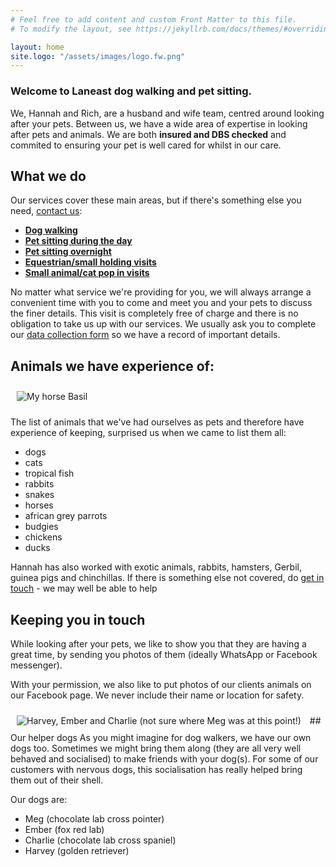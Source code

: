 ```yaml
---
# Feel free to add content and custom Front Matter to this file.
# To modify the layout, see https://jekyllrb.com/docs/themes/#overriding-theme-defaults

layout: home
site.logo: "/assets/images/logo.fw.png"
---
```

<h3>Welcome to Laneast dog walking and pet sitting.</h3>

We, Hannah and Rich, are a husband and wife team, centred around looking after your pets. Between us, we have a wide area of expertise in looking after pets and animals. We are both **insured and DBS checked** and commited to ensuring your pet is well cared for whilst in our care.

## What we do
Our services cover these main areas, but if there's something else you need, [contact us](/contactus/):


- [**Dog walking**](dogwalking.html)
- [**Pet sitting during the day**](petsittingdaytime.html)
- [**Pet sitting overnight**](petsittingovernight.html)
- [**Equestrian/small holding visits**](equestriansmallholdingvisits.html)
- [**Small animal/cat pop in visits**](smallanimalvisits.html)

No matter what service we're providing for you, we will always arrange a convenient time with you to come and meet you and your pets to discuss the finer details. This visit is completely free of charge and there is no obligation to take us up with our services. We usually ask you to complete our [data collection form](/assets/pdf/collectionformmay2023.pdf) so we have a record of important details.

## Animals we have experience of:
<img src="/assets/images/sittinghorse10pc.jpg" class="align-right" alt="My horse Basil" style="padding:10px">

The list of animals that we've had ourselves as pets and therefore have experience of keeping, surprised us when we came to list them all:
<ul>
    <li>dogs</li>
    <li>cats</li>
    <li>tropical fish</li>
    <li>rabbits</li>
    <li>snakes</li>
    <li>horses</li>
    <li>african grey parrots</li>
    <li>budgies</li>
    <li>chickens</li>
    <li>ducks</li>
</ul>

Hannah has also worked with exotic animals, rabbits, hamsters, Gerbil, guinea pigs and chinchillas.
If there is something else not covered, do [get in touch](/contactus/) - we may well be able to help

## Keeping you in touch

While looking after your pets, we like to show you that they are having a great time, by sending you photos of them (ideally WhatsApp or Facebook messenger).

With your permission, we also like to put photos of our clients animals on our Facebook page. We never include their name or location for safety. 

<img src="/assets/images/harvey_ember_charlie25pc.jpg" alt="Harvey, Ember and Charlie (not sure where Meg was at this point!)" class="align-left" style="padding:10px">
## Our helper dogs
As you might imagine for dog walkers, we have our own dogs too. Sometimes we might bring them along (they are all very well behaved and socialised) to make friends with your dog(s). For some of our customers with nervous dogs, this socialisation has really helped bring them out of their shell.

Our dogs are:
- Meg (chocolate lab cross pointer)
- Ember (fox red lab)
- Charlie (chocolate lab cross spaniel)
- Harvey (golden retriever)
